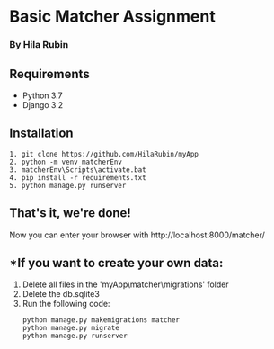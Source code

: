 # Basic Matcher Assignment
### By Hila Rubin

## Requirements

* Python 3.7
* Django 3.2

## Installation
```
1. git clone https://github.com/HilaRubin/myApp
2. python -m venv matcherEnv
3. matcherEnv\Scripts\activate.bat
4. pip install -r requirements.txt
5. python manage.py runserver
```

## That's it, we're done!
Now you can enter your browser with http://localhost:8000/matcher/


## *If you want to create your own data:
1. Delete all files in the 'myApp\matcher\migrations' folder
2. Delete the db.sqlite3
3. Run the following code:
      ```
      python manage.py makemigrations matcher
      python manage.py migrate
      python manage.py runserver
      ```


